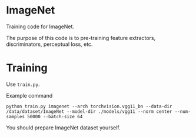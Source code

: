 # ImageNet

Training code for ImageNet.

The purpose of this code is to pre-training feature extractors, discriminators, perceptual loss, etc.

# Training

Use `train.py`.

Example command
```
python train.py imagenet --arch torchvision.vgg11_bn --data-dir /data/dataset/ImageNet --model-dir ./models/vgg11 --norm center --num-samples 50000 --batch-size 64
```
You should prepare ImageNet dataset yourself.
